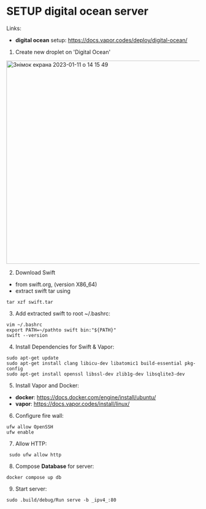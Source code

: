 # SETUP digital ocean server

Links:
- **digital ocean** setup: https://docs.vapor.codes/deploy/digital-ocean/

1. Create new droplet on 'Digital Ocean'

  <img width="531" alt="Знімок екрана 2023-01-11 о 14 15 49" src="https://user-images.githubusercontent.com/55681878/211816502-32ffc69c-82c6-4318-bf6b-a3c0adbd7762.png">

2. Download Swift
- from swift.org, (version X86_64)
- extract swift tar using 

```
tar xzf swift.tar
```

3. Add extracted swift to root ~/.bashrc:

```
vim ~/.bashrc
export PATH=~/pathto swift bin:"${PATH}"
swift --version
```

4. Install Dependencies for Swift & Vapor:

```
sudo apt-get update
sudo apt-get install clang libicu-dev libatomic1 build-essential pkg-config
sudo apt-get install openssl libssl-dev zlib1g-dev libsqlite3-dev
```

5. Install Vapor and Docker:

- **docker**: https://docs.docker.com/engine/install/ubuntu/
- **vapor**: https://docs.vapor.codes/install/linux/

6. Configure fire wall:

```
ufw allow OpenSSH
ufw enable
```

7. Allow HTTP:

```
 sudo ufw allow http
```

8. Compose **Database** for server: 

```
docker compose up db
```

9. Start server:

```
sudo .build/debug/Run serve -b _ipv4_:80
```
